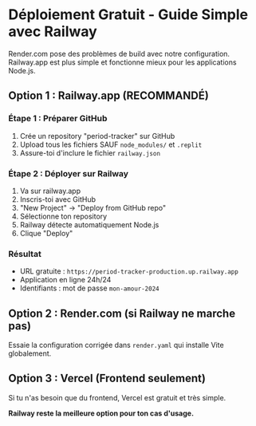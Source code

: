 # Déploiement Gratuit - Guide Simple avec Railway

Render.com pose des problèmes de build avec notre configuration. Railway.app est plus simple et fonctionne mieux pour les applications Node.js.

## Option 1 : Railway.app (RECOMMANDÉ)

### Étape 1 : Préparer GitHub
1. Crée un repository "period-tracker" sur GitHub
2. Upload tous les fichiers SAUF `node_modules/` et `.replit`
3. Assure-toi d'inclure le fichier `railway.json`

### Étape 2 : Déployer sur Railway
1. Va sur railway.app
2. Inscris-toi avec GitHub
3. "New Project" → "Deploy from GitHub repo"
4. Sélectionne ton repository
5. Railway détecte automatiquement Node.js
6. Clique "Deploy"

### Résultat
- URL gratuite : `https://period-tracker-production.up.railway.app`
- Application en ligne 24h/24
- Identifiants : mot de passe `mon-amour-2024`

## Option 2 : Render.com (si Railway ne marche pas)

Essaie la configuration corrigée dans `render.yaml` qui installe Vite globalement.

## Option 3 : Vercel (Frontend seulement)

Si tu n'as besoin que du frontend, Vercel est gratuit et très simple.

**Railway reste la meilleure option pour ton cas d'usage.**